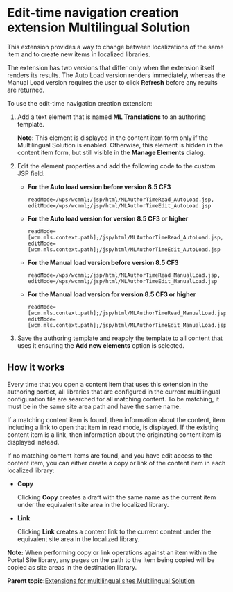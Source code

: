 # Edit-time navigation creation extension Multilingual Solution

This extension provides a way to change between localizations of the same item and to create new items in localized libraries.

The extension has two versions that differ only when the extension itself renders its results. The Auto Load version renders immediately, whereas the Manual Load version requires the user to click **Refresh** before any results are returned.

To use the edit-time navigation creation extension:

1.  Add a text element that is named **ML Translations** to an authoring template.

    **Note:** This element is displayed in the content item form only if the Multilingual Solution is enabled. Otherwise, this element is hidden in the content item form, but still visible in the **Manage Elements** dialog.

2.  Edit the element properties and add the following code to the custom JSP field:
    -   **For the Auto load version before version 8.5 CF3**

        ```
        readMode=/wps/wcmml;/jsp/html/MLAuthorTimeRead_AutoLoad.jsp,
        editMode=/wps/wcmml;/jsp/html/MLAuthorTimeEdit_AutoLoad.jsp
        ```

    -   **For the Auto load version for version 8.5 CF3 or higher**

        ```
        readMode=[wcm.mls.context.path];/jsp/html/MLAuthorTimeRead_AutoLoad.jsp,
        editMode=[wcm.mls.context.path];/jsp/html/MLAuthorTimeEdit_AutoLoad.jsp
        ```

    -   **For the Manual load version before version 8.5 CF3**

        ```
        readMode=/wps/wcmml;/jsp/html/MLAuthorTimeRead_ManualLoad.jsp,
        editMode=/wps/wcmml;/jsp/html/MLAuthorTimeEdit_ManualLoad.jsp
        ```

    -   **For the Manual load version for version 8.5 CF3 or higher**

        ```
        readMode=[wcm.mls.context.path];/jsp/html/MLAuthorTimeRead_ManualLoad.jsp,
        editMode=[wcm.mls.context.path];/jsp/html/MLAuthorTimeEdit_ManualLoad.jsp
        ```

3.  Save the authoring template and reapply the template to all content that uses it ensuring the **Add new elements** option is selected.

## How it works

Every time that you open a content item that uses this extension in the authoring portlet, all libraries that are configured in the current multilingual configuration file are searched for all matching content. To be matching, it must be in the same site area path and have the same name.

If a matching content item is found, then information about the content, item including a link to open that item in read mode, is displayed. If the existing content item is a link, then information about the originating content item is displayed instead.

If no matching content items are found, and you have edit access to the content item, you can either create a copy or link of the content item in each localized library:

-   **Copy**

    Clicking **Copy** creates a draft with the same name as the current item under the equivalent site area in the localized library.

-   **Link**

    Clicking **Link** creates a content link to the current content under the equivalent site area in the localized library.


**Note:** When performing copy or link operations against an item within the Portal Site library, any pages on the path to the item being copied will be copied as site areas in the destination library.

**Parent topic:**[Extensions for multilingual sites Multilingual Solution](../wcm/wcm_mls_extensions.md)

